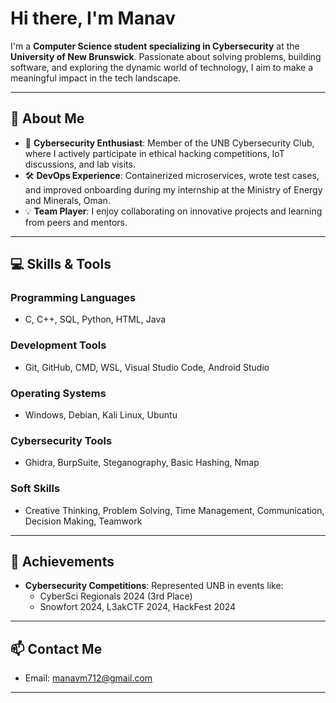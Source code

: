 # Hi there, I'm Manav

I'm a **Computer Science student specializing in Cybersecurity** at the **University of New Brunswick**. Passionate about solving problems, building software, and exploring the dynamic world of technology, I aim to make a meaningful impact in the tech landscape.

---

## 🚀 About Me

- 🔐 **Cybersecurity Enthusiast**: Member of the UNB Cybersecurity Club, where I actively participate in ethical hacking competitions, IoT discussions, and lab visits.
- 🛠️ **DevOps Experience**: Containerized microservices, wrote test cases, and improved onboarding during my internship at the Ministry of Energy and Minerals, Oman.
- 💡 **Team Player**: I enjoy collaborating on innovative projects and learning from peers and mentors.

---

## 💻 Skills & Tools

### **Programming Languages**
- C, C++, SQL, Python, HTML, Java

### **Development Tools**
- Git, GitHub, CMD, WSL, Visual Studio Code, Android Studio

### **Operating Systems**
- Windows, Debian, Kali Linux, Ubuntu

### **Cybersecurity Tools**
- Ghidra, BurpSuite, Steganography, Basic Hashing, Nmap

### **Soft Skills**
- Creative Thinking, Problem Solving, Time Management, Communication, Decision Making, Teamwork

---

## 🌟 Achievements

- **Cybersecurity Competitions**: Represented UNB in events like:
  - CyberSci Regionals 2024 (3rd Place)
  - Snowfort 2024, L3akCTF 2024, HackFest 2024


---

## 📫 Contact Me

- Email: [manavm712@gmail.com](mailto:manavm712@gmail.com)


---

